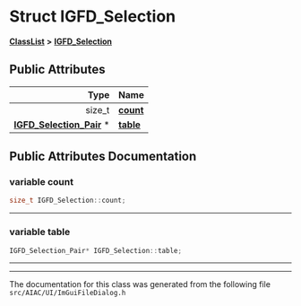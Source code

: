 

# Struct IGFD\_Selection



[**ClassList**](annotated.md) **>** [**IGFD\_Selection**](structIGFD__Selection.md)


























## Public Attributes

| Type | Name |
| ---: | :--- |
|  size\_t | [**count**](#variable-count)  <br> |
|  [**IGFD\_Selection\_Pair**](structIGFD__Selection__Pair.md) \* | [**table**](#variable-table)  <br> |












































## Public Attributes Documentation




### variable count 

```C++
size_t IGFD_Selection::count;
```




<hr>



### variable table 

```C++
IGFD_Selection_Pair* IGFD_Selection::table;
```




<hr>

------------------------------
The documentation for this class was generated from the following file `src/AIAC/UI/ImGuiFileDialog.h`

